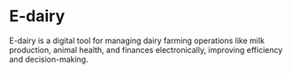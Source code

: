 # E-dairy
E-dairy is a digital tool for managing dairy farming operations like milk production, animal health, and finances electronically, improving efficiency and decision-making.
